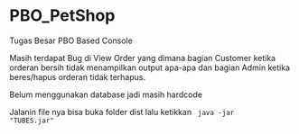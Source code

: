 # PBO_PetShop
Tugas Besar PBO Based Console

Masih terdapat Bug di View Order yang dimana bagian Customer ketika orderan bersih tidak menampilkan output apa-apa
dan bagian Admin ketika beres/hapus orderan tidak terhapus.

Belum menggunakan database jadi masih hardcode


Jalanin file nya bisa buka folder dist lalu ketikkan
<code> java -jar "TUBES.jar" </code>
